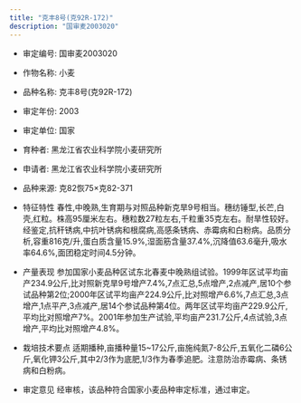 ```yaml
---
title: "克丰8号(克92R-172)"
description: "国审麦2003020"
---
```

* 审定编号:  国审麦2003020

*  作物名称:  小麦

*  品种名称:  克丰8号(克92R-172)

*  审定年份:  2003

*  审定单位:  国家

* 育种者:  黑龙江省农业科学院小麦研究所

*  申请者:  黑龙江省农业科学院小麦研究所

*  品种来源:  克82恢75×克82-371

*  特征特性
春性,中晚熟,生育期与对照品种新克旱9号相当。穗纺锤型,长芒,白壳,红粒。株高95厘米左右。穗粒数27粒左右,千粒重35克左右。耐旱性较好。经鉴定,抗秆锈病,中抗叶锈病和根腐病,高感条锈病、赤霉病和白粉病。品质分析,容重816克/升,蛋白质含量15.9%,湿面筋含量37.4%,沉降值63.6毫升,吸水率64.6%,面团稳定时间4.5分钟。

*  产量表现
参加国家小麦品种区试东北春麦中晚熟组试验。1999年区试平均亩产234.9公斤,比对照新克旱9号增产7.4%,7点汇总,5点增产,2点减产,居10个参试品种第2位;2000年区试平均亩产224.9公斤,比对照增产6.6%,7点汇总,3点增产,1点平产,3点减产,居14个参试品种第4位。两年区试平均亩产229.9公斤,平均比对照增产7%。2001年参加生产试验,平均亩产231.7公斤,4点试验,3点增产,平均比对照增产4.8%。

*  栽培技术要点
适期播种,亩播种量15~17公斤,亩施纯氮7-8公斤,五氧化二磷6公斤,氧化钾3公斤,其中2/3作为底肥,1/3作为春季追肥。注意防治赤霉病、条锈病和白粉病。

*  审定意见
经审核，该品种符合国家小麦品种审定标准，通过审定。
